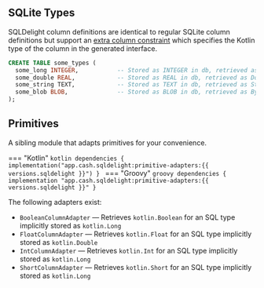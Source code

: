 ## SQLite Types

SQLDelight column definitions are identical to regular SQLite column definitions but support an [extra column constraint](#custom-column-types)
which specifies the Kotlin type of the column in the generated interface.

```sql
CREATE TABLE some_types (
  some_long INTEGER,           -- Stored as INTEGER in db, retrieved as Long
  some_double REAL,            -- Stored as REAL in db, retrieved as Double
  some_string TEXT,            -- Stored as TEXT in db, retrieved as String
  some_blob BLOB,              -- Stored as BLOB in db, retrieved as ByteArray
);
```

## Primitives

A sibling module that adapts primitives for your convenience.

=== "Kotlin"
    ```kotlin
    dependencies {
      implementation("app.cash.sqldelight:primitive-adapters:{{ versions.sqldelight }}")
    }
    ```
=== "Groovy"
    ```groovy
    dependencies {
      implementation "app.cash.sqldelight:primitive-adapters:{{ versions.sqldelight }}"
    }
    ```

The following adapters exist:

- `BooleanColumnAdapter` — Retrieves `kotlin.Boolean` for an SQL type implicitly stored as `kotlin.Long`
- `FloatColumnAdapter` — Retrieves `kotlin.Float` for an SQL type implicitly stored as `kotlin.Double`
- `IntColumnAdapter` — Retrieves `kotlin.Int` for an SQL type implicitly stored as `kotlin.Long`
- `ShortColumnAdapter` — Retrieves `kotlin.Short` for an SQL type implicitly stored as `kotlin.Long`
